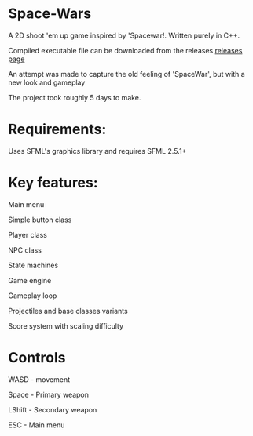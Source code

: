 # Space-Wars
A 2D shoot 'em up game inspired by 'Spacewar!. Written purely in C++.

Compiled executable file can be downloaded from the releases [releases page](https://github.com/Mattb0/Space-Wars/releases)

An attempt was made to capture the old feeling of 'SpaceWar', but with a new look and gameplay

The project took roughly 5 days to make.


# Requirements:

Uses SFML's graphics library and requires SFML 2.5.1+

# Key features:

Main menu

Simple button class

Player class

NPC class

State machines

Game engine

Gameplay loop

Projectiles and base classes variants

Score system with scaling difficulty


# Controls

WASD - movement

Space - Primary weapon

LShift - Secondary weapon

ESC - Main menu
